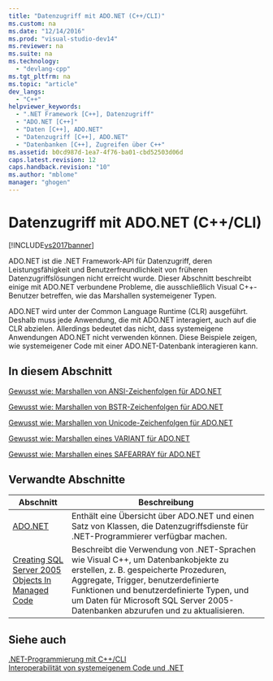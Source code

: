 ```yaml
---
title: "Datenzugriff mit ADO.NET (C++/CLI)"
ms.custom: na
ms.date: "12/14/2016"
ms.prod: "visual-studio-dev14"
ms.reviewer: na
ms.suite: na
ms.technology: 
  - "devlang-cpp"
ms.tgt_pltfrm: na
ms.topic: "article"
dev_langs: 
  - "C++"
helpviewer_keywords: 
  - ".NET Framework [C++], Datenzugriff"
  - "ADO.NET [C++]"
  - "Daten [C++], ADO.NET"
  - "Datenzugriff [C++], ADO.NET"
  - "Datenbanken [C++], Zugreifen über C++"
ms.assetid: b0cd987d-1ea7-4f76-ba01-cbd52503d06d
caps.latest.revision: 12
caps.handback.revision: "10"
ms.author: "mblome"
manager: "ghogen"
---
```

# Datenzugriff mit ADO.NET (C++/CLI)
[!INCLUDE[vs2017banner](../assembler/inline/includes/vs2017banner.md)]

ADO.NET ist die .NET Framework\-API für Datenzugriff, deren Leistungsfähigkeit und Benutzerfreundlichkeit von früheren Datenzugriffslösungen nicht erreicht wurde.  Dieser Abschnitt beschreibt einige mit ADO.NET verbundene Probleme, die ausschließlich Visual C\+\+\-Benutzer betreffen, wie das Marshallen systemeigener Typen.  
  
 ADO.NET wird unter der Common Language Runtime \(CLR\) ausgeführt.  Deshalb muss jede Anwendung, die mit ADO.NET interagiert, auch auf die CLR abzielen.  Allerdings bedeutet das nicht, dass systemeigene Anwendungen ADO.NET nicht verwenden können.  Diese Beispiele zeigen, wie systemeigener Code mit einer ADO.NET\-Datenbank interagieren kann.  
  
## In diesem Abschnitt  
 [Gewusst wie: Marshallen von ANSI\-Zeichenfolgen für ADO.NET](../dotnet/how-to-marshal-ansi-strings-for-adonet-cpp-cli.md)  
  
 [Gewusst wie: Marshallen von BSTR\-Zeichenfolgen für ADO.NET](../dotnet/how-to-marshal-bstr-strings-for-adonet-cpp-cli.md)  
  
 [Gewusst wie: Marshallen von Unicode\-Zeichenfolgen für ADO.NET](../dotnet/how-to-marshal-unicode-strings-for-adonet-cpp-cli.md)  
  
 [Gewusst wie: Marshallen eines VARIANT für ADO.NET](../dotnet/how-to-marshal-a-variant-for-adonet-cpp-cli.md)  
  
 [Gewusst wie: Marshallen eines SAFEARRAY für ADO.NET](../dotnet/how-to-marshal-a-safearray-for-adonet-cpp-cli.md)  
  
## Verwandte Abschnitte  
  
|Abschnitt|**Beschreibung**|  
|---------------|----------------------|  
|[ADO.NET](../Topic/ADO.NET.md)|Enthält eine Übersicht über ADO.NET und einen Satz von Klassen, die Datenzugriffsdienste für .NET\-Programmierer verfügbar machen.|  
|[Creating SQL Server 2005 Objects In Managed Code](assetId:///5358a825-e19b-49aa-8214-674ce5fed1da)|Beschreibt die Verwendung von .NET\-Sprachen wie Visual C\+\+, um Datenbankobjekte zu erstellen, z. B. gespeicherte Prozeduren, Aggregate, Trigger, benutzerdefinierte Funktionen und benutzerdefinierte Typen, und um Daten für Microsoft SQL Server 2005\-Datenbanken abzurufen und zu aktualisieren.|  
  
## Siehe auch  
 [.NET\-Programmierung mit C\+\+\/CLI](../dotnet/dotnet-programming-with-cpp-cli-visual-cpp.md)   
 [Interoperabilität von systemeigenem Code und .NET](../dotnet/native-and-dotnet-interoperability.md)